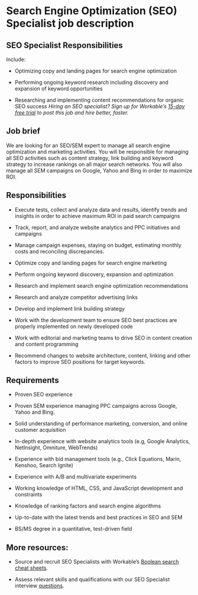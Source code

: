# Search Engine Optimization (SEO) Specialist job description


## SEO Specialist Responsibilities

Include:

* Optimizing copy and landing pages for search engine optimization

* Performing ongoing keyword research including discovery and expansion of keyword opportunities

* Researching and implementing content recommendations for organic SEO success
<em>Hiring an SEO specialist? Sign up for Workable’s <a href="https://www.workable.com/post-jobs-for-free/customize?wid=270&amp;utm_page=search-engine-marketing-specialist-job-description&amp;utm_program=ad-unit-right&amp;utm_tracking=job-descriptions-marketing-job-descriptions">15-day free trial</a> to post this job and hire better, faster.</em>


## Job brief

We are looking for an SEO/SEM expert to manage all search engine optimization and marketing activities.
You will be responsible for managing all SEO activities such as content strategy, link building and keyword strategy to increase rankings on all major search networks. You will also manage all SEM campaigns on Google, Yahoo and Bing in order to maximize ROI.


## Responsibilities

* Execute tests, collect and analyze data and results, identify trends and insights in order to achieve maximum ROI in paid search campaigns

* Track, report, and analyze website analytics and PPC initiatives and campaigns

* Manage campaign expenses, staying on budget, estimating monthly costs and reconciling discrepancies.

* Optimize copy and landing pages for search engine marketing

* Perform ongoing keyword discovery, expansion and optimization

* Research and implement search engine optimization recommendations

* Research and analyze competitor advertising links

* Develop and implement link building strategy

* Work with the development team to ensure SEO best practices are properly implemented on newly developed code

* Work with editorial and marketing teams to drive SEO in content creation and content programming

* Recommend changes to website architecture, content, linking and other factors to improve SEO positions for target keywords.


## Requirements

* Proven SEO experience

* Proven SEM experience managing PPC campaigns across Google, Yahoo and Bing.

* Solid understanding of performance marketing, conversion, and online customer acquisition

* In-depth experience with website analytics tools (e.g, Google Analytics, NetInsight, Omniture, WebTrends)

* Experience with bid management tools (e.g., Click Equations, Marin, Kenshoo, Search Ignite)

* Experience with A/B and multivariate experiments

* Working knowledge of HTML, CSS, and JavaScript development and constraints

* Knowledge of ranking factors and search engine algorithms

* Up-to-date with the latest trends and best practices in SEO and SEM

* BS/MS degree in a quantitative, test-driven field

## More resources:
* Source and recruit SEO Specialists with Workable’s <a href="https://resources.workable.com/find-seo-managers-boolean-search-strings">Boolean search cheat sheets</a>.

* Assess relevant skills and qualifications with our SEO Specialist interview <a href="https://resources.workable.com/search-engine-marketing-seo-sem-interview-questions">questions</a>.
